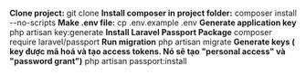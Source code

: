 <b>Clone project:</b>
            git clone
<b>Install composer in project folder:</b>
    composer install --no-scripts
<b>Make .env file:</b>
    cp .env.example .env
<b>Generate application key</b>
    php artisan key:generate
<b>Install Laravel Passport Package</b>
    composer require laravel/passport
<b>Run migration</b>
    php artisan migrate
<b>Generate keys ( key được mã hoá và tạo access tokens. Nó sẽ tạo "personal access" và "password grant")</b>
    php artisan passport:install
